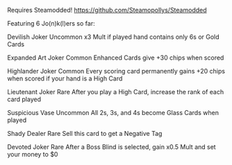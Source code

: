 Requires Steamodded!
https://github.com/Steamopollys/Steamodded

Featuring 6 Jo(n)k(l)ers so far:

Devilish Joker
Uncommon
x3 Mult if played hand contains only 6s or Gold Cards

Expanded Art Joker
Common
Enhanced Cards give +30 chips when scored

Highlander Joker
Common
Every scoring card permanently gains +20 chips when scored if your hand is a High Card

Lieutenant Joker
Rare
After you play a High Card, increase the rank of each card played

Suspicious Vase
Uncommon
All 2s, 3s, and 4s become Glass Cards when played

Shady Dealer
Rare
Sell this card to get a Negative Tag

Devoted Joker
Rare
After a Boss Blind is selected, gain x0.5 Mult and set your money to $0
